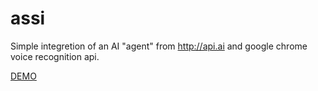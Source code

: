 # assi

Simple integretion of an AI "agent" from http://api.ai and google chrome voice recognition api.

<a target="_blank" href="http://bobbykolev.com/assi">DEMO</a>
